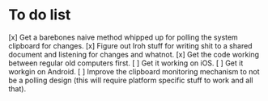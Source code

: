# To do list

[x] Get a barebones naive method whipped up for polling the system clipboard for changes.
[x] Figure out Iroh stuff for writing shit to a shared document and listening for changes and whatnot.
[x] Get the code working between regular old computers first.
[ ] Get it working on iOS.
[ ] Get it workgin on Android.
[ ] Improve the clipboard monitoring mechanism to not be a polling design (this will require platform specific stuff to work and all that). 

